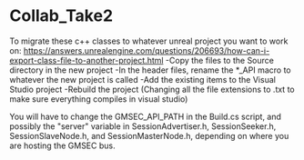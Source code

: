 # Collab_Take2

To migrate these c++ classes to whatever unreal project you want to work on:
https://answers.unrealengine.com/questions/206693/how-can-i-export-class-file-to-another-project.html 
-Copy the files to the Source directory in the new project
-In the header files, rename the *_API macro to whatever the new project is called
-Add the existing items to the Visual Studio project
-Rebuild the project (Changing all the file extensions to .txt to make sure everything compiles in visual studio)

You will have to change the GMSEC_API_PATH in the Build.cs script, and possibly the "server" variable in SessionAdvertiser.h, SessionSeeker.h,
SessionSlaveNode.h, and SessionMasterNode.h, depending on where you are hosting the GMSEC bus. 
